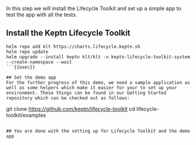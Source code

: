 
<br>
In this step we will install the Lifecycle Toolkit and set up a simple app to test the app with all the tests.

## Install the Keptn Lifecycle Toolkit 

```
helm repo add klt https://charts.lifecycle.keptn.sh
helm repo update
helm upgrade --install keptn klt/klt -n keptn-lifecycle-toolkit-system --create-namespace --wait
```{{exec}}

## Set the demo app
For the further progress of this demo, we need a sample application as well as some helpers which make it easier for your to set up your environment. These things can be found in our Getting Started repository which can be checked out as follows:

```
git clone https://github.com/keptn/lifecycle-toolkit
cd lifecycle-toolkit/examples
```{{exec}}

## You are done with the setting up for Lifecycle Toolkit and the demo app